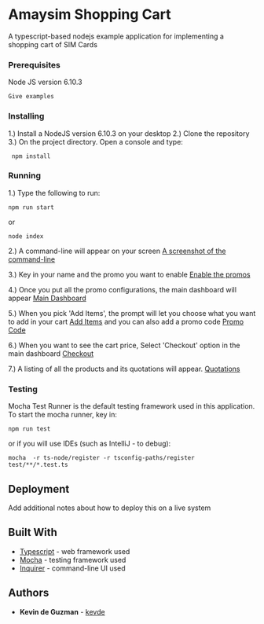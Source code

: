 # Amaysim Shopping Cart
A typescript-based nodejs example application for implementing a shopping cart of SIM Cards

### Prerequisites

Node JS version 6.10.3

```
Give examples
```

### Installing

1.) Install a NodeJS version 6.10.3 on your desktop
2.) Clone the repository 
3.) On the project directory. Open a console and type:

```
 npm install
```

### Running

1.) Type the following to run:

```
npm run start
```

or 

```
node index
```
2.) A command-line will appear on your screen
[A screenshot of the command-line](docs/1-start.jpg)

3.) Key in your name and the promo you want to enable
[Enable the promos](docs/2-start.jpg)

4.) Once you put all the promo configurations, the main dashboard will appear
[Main Dashboard](docs/3-start.jpg)

5.) When you pick 'Add Items', the prompt will let you choose what you want to add in your cart
[Add Items](docs/4-pick.jpg)
and you can also add a promo code
[Promo Code](docs/5-pick.jpg)

6.) When you want to see the cart price, Select 'Checkout' option in the main dashboard
[Checkout](docs/6-checkout.jpg)

7.) A listing of all the products and its quotations will appear.
[Quotations](docs/7-checkout.jpg)

### Testing
Mocha Test Runner is the default testing framework used in this application. To start the mocha runner, key in:

```
npm run test
```
or if you will use IDEs (such as IntelliJ - to debug):

```
mocha  -r ts-node/register -r tsconfig-paths/register test/**/*.test.ts
```

## Deployment

Add additional notes about how to deploy this on a live system

## Built With

* [Typescript](https://github.com/Microsoft/TypeScript/) - web framework used
* [Mocha](https://github.com/mochajs/mocha) - testing framework used
* [Inquirer](https://github.com/SBoudrias/Inquirer.js/) - command-line UI used

## Authors

* **Kevin de Guzman** - [kevde](https://github.com/kevde)